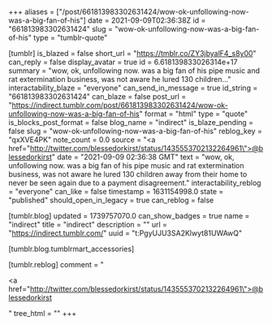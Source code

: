 +++
aliases = ["/post/661813983302631424/wow-ok-unfollowing-now-was-a-big-fan-of-his"]
date = 2021-09-09T02:36:38Z
id = "661813983302631424"
slug = "wow-ok-unfollowing-now-was-a-big-fan-of-his"
type = "tumblr-quote"

[tumblr]
is_blazed = false
short_url = "https://tmblr.co/ZY3jbyalF4_s8y00"
can_reply = false
display_avatar = true
id = 6.618139833026314e+17
summary = "wow, ok, unfollowing now. was a big fan of his pipe music and rat extermination business, was not aware he lured 130 children..."
interactability_blaze = "everyone"
can_send_in_message = true
id_string = "661813983302631424"
can_blaze = false
post_url = "https://indirect.tumblr.com/post/661813983302631424/wow-ok-unfollowing-now-was-a-big-fan-of-his"
format = "html"
type = "quote"
is_blocks_post_format = false
blog_name = "indirect"
is_blaze_pending = false
slug = "wow-ok-unfollowing-now-was-a-big-fan-of-his"
reblog_key = "qxXVE4PK"
note_count = 0.0
source = "<a href=\"http://twitter.com/blessedorkirst/status/1435553702132264961\">@blessedorkirst</a>"
date = "2021-09-09 02:36:38 GMT"
text = "wow, ok, unfollowing now. was a big fan of his pipe music and rat extermination business, was not aware he lured 130 children away from their home to never be seen again due to a payment disagreement."
interactability_reblog = "everyone"
can_like = false
timestamp = 1631154998.0
state = "published"
should_open_in_legacy = true
can_reblog = false

[tumblr.blog]
updated = 1739757070.0
can_show_badges = true
name = "indirect"
title = "indirect"
description = ""
url = "https://indirect.tumblr.com/"
uuid = "t:PgyUJU3SA2Klwyt81UWAwQ"

[tumblr.blog.tumblrmart_accessories]

[tumblr.reblog]
comment = "<p><a href=\"http://twitter.com/blessedorkirst/status/1435553702132264961\">@blessedorkirst</a></p>"
tree_html = ""
+++
